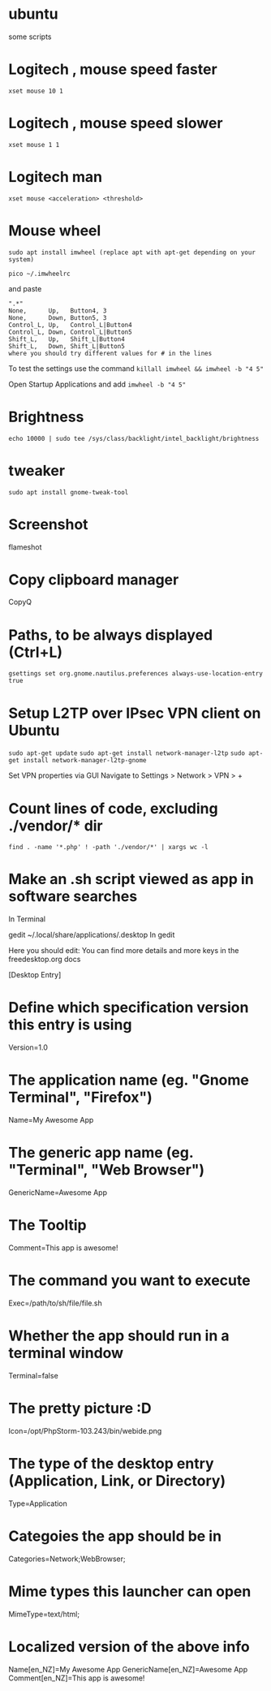 # ubuntu
some scripts


# Logitech , mouse speed faster
```xset mouse 10 1```

# Logitech , mouse speed slower
```xset mouse 1 1```

# Logitech man
```xset mouse <acceleration> <threshold>```

# Mouse wheel  
```sudo apt install imwheel (replace apt with apt-get depending on your system)```

```pico ~/.imwheelrc```

  and paste

```
".*"
None,      Up,   Button4, 3
None,      Down, Button5, 3
Control_L, Up,   Control_L|Button4
Control_L, Down, Control_L|Button5
Shift_L,   Up,   Shift_L|Button4
Shift_L,   Down, Shift_L|Button5
where you should try different values for # in the lines
```

  
To test the settings use the command 
```killall imwheel && imwheel -b "4 5"```

Open Startup Applications and add 
```imwheel -b "4 5"```


# Brightness
```echo 10000 | sudo tee /sys/class/backlight/intel_backlight/brightness```

# tweaker
```sudo apt install gnome-tweak-tool```

# Screenshot
flameshot

# Copy clipboard manager
CopyQ

# Paths, to be always displayed (Ctrl+L)
```gsettings set org.gnome.nautilus.preferences always-use-location-entry true```

# Setup L2TP over IPsec VPN client on Ubuntu 
```sudo apt-get update```
```sudo apt-get install network-manager-l2tp```
```sudo apt-get install network-manager-l2tp-gnome```

Set VPN properties via GUI
Navigate to Settings > Network > VPN > +

# Count lines of code, excluding ./vendor/* dir
```find . -name '*.php' ! -path './vendor/*' | xargs wc -l```

# Make an .sh script viewed as app in software searches
In Terminal

gedit ~/.local/share/applications/<Your App Name>.desktop
In gedit

Here you should edit:
You can find more details and more keys in the freedesktop.org docs

[Desktop Entry]
# Define which specification version this entry is using 
Version=1.0
# The application name (eg. "Gnome Terminal", "Firefox")
Name=My Awesome App
# The generic app name (eg. "Terminal", "Web Browser")
GenericName=Awesome App
# The Tooltip
Comment=This app is awesome!
# The command you want to execute
Exec=/path/to/sh/file/file.sh
# Whether the app should run in a terminal window
Terminal=false
# The pretty picture :D
Icon=/opt/PhpStorm-103.243/bin/webide.png
# The type of the desktop entry (Application, Link, or Directory)
Type=Application
# Categoies the app should be in
Categories=Network;WebBrowser;
# Mime types this launcher can open
MimeType=text/html;
# Localized version of the above info
Name[en_NZ]=My Awesome App
GenericName[en_NZ]=Awesome App
Comment[en_NZ]=This app is awesome!
